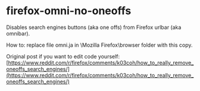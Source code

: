 # firefox-omni-no-oneoffs
Disables search engines buttons (aka one offs) from Firefox urlbar (aka omnibar).

How to: replace file omni.ja in \Mozilla Firefox\browser folder with this copy.

Original post if you want to edit code yourself: [https://www.reddit.com/r/firefox/comments/k03coh/how_to_really_remove_oneoffs_search_engines/](https://www.reddit.com/r/firefox/comments/k03coh/how_to_really_remove_oneoffs_search_engines/)
